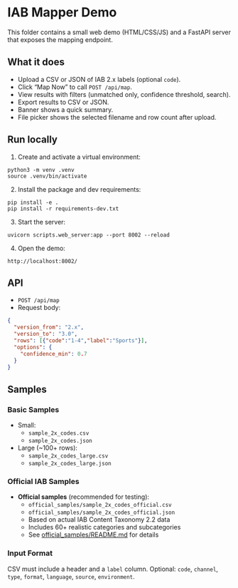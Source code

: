 # IAB Mapper Demo

This folder contains a small web demo (HTML/CSS/JS) and a FastAPI server that exposes the mapping endpoint.

## What it does
- Upload a CSV or JSON of IAB 2.x labels (optional `code`).
- Click “Map Now” to call `POST /api/map`.
- View results with filters (unmatched only, confidence threshold, search).
- Export results to CSV or JSON.
- Banner shows a quick summary.
- File picker shows the selected filename and row count after upload.

## Run locally
1. Create and activate a virtual environment:
```
python3 -m venv .venv
source .venv/bin/activate
```
2. Install the package and dev requirements:
```
pip install -e .
pip install -r requirements-dev.txt
```
3. Start the server:
```
uvicorn scripts.web_server:app --port 8002 --reload
```
4. Open the demo:
```
http://localhost:8002/
```

## API
- `POST /api/map`
- Request body:
```json
{
  "version_from": "2.x",
  "version_to": "3.0",
  "rows": [{"code":"1-4","label":"Sports"}],
  "options": {
    "confidence_min": 0.7
  }
}
```

## Samples

### Basic Samples
- Small:
  - `sample_2x_codes.csv`
  - `sample_2x_codes.json`
- Large (~100+ rows):
  - `sample_2x_codes_large.csv`
  - `sample_2x_codes_large.json`

### Official IAB Samples
- **Official samples** (recommended for testing):
  - `official_samples/sample_2x_codes_official.csv`
  - `official_samples/sample_2x_codes_official.json`
  - Based on actual IAB Content Taxonomy 2.2 data
  - Includes 60+ realistic categories and subcategories
  - See [official_samples/README.md](official_samples/README.md) for details

### Input Format
CSV must include a header and a `label` column. Optional: `code`, `channel`, `type`, `format`, `language`, `source`, `environment`.

